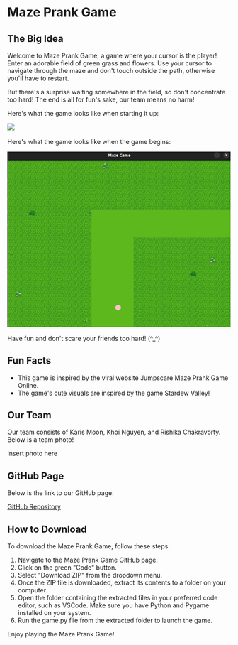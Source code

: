 # Maze Prank Game

## The Big Idea

Welcome to Maze Prank Game, a game where your cursor is the player! Enter an adorable field of green grass and flowers. Use your cursor to navigate through the maze and don't touch outside the path, otherwise you'll have to restart.

But there's a surprise waiting somewhere in the field, so don't concentrate too hard! The end is all for 
fun's sake, our team means no harm!

Here's what the game looks like when starting it up:

![]("screenshot1.png")

Here's what the game looks like when the game begins:

![Game Starts](docs/screenshot2.png)

Have fun and don't scare your friends too hard! (^_^)

## Fun Facts

* This game is inspired by the viral website Jumpscare Maze Prank Game Online.
* The game's cute visuals are inspired by the game Stardew Valley!

## Our Team

Our team consists of Karis Moon, Khoi Nguyen, and Rishika Chakravorty. Below is a team 
photo!

insert photo here

## GitHub Page

Below is the link to our GitHub page:

[GitHub Repository](https://github.com/olincollege/maze-game)

## How to Download

To download the Maze Prank Game, follow these steps:

1. Navigate to the Maze Prank Game GitHub page.
2. Click on the green "Code" button.
3. Select "Download ZIP" from the dropdown menu.
4. Once the ZIP file is downloaded, extract its contents to a folder on your computer.
5. Open the folder containing the extracted files in your preferred code editor, such as VSCode. Make sure you have Python and Pygame installed on your system.
6. Run the game.py file from the extracted folder to launch the game.

Enjoy playing the Maze Prank Game!



